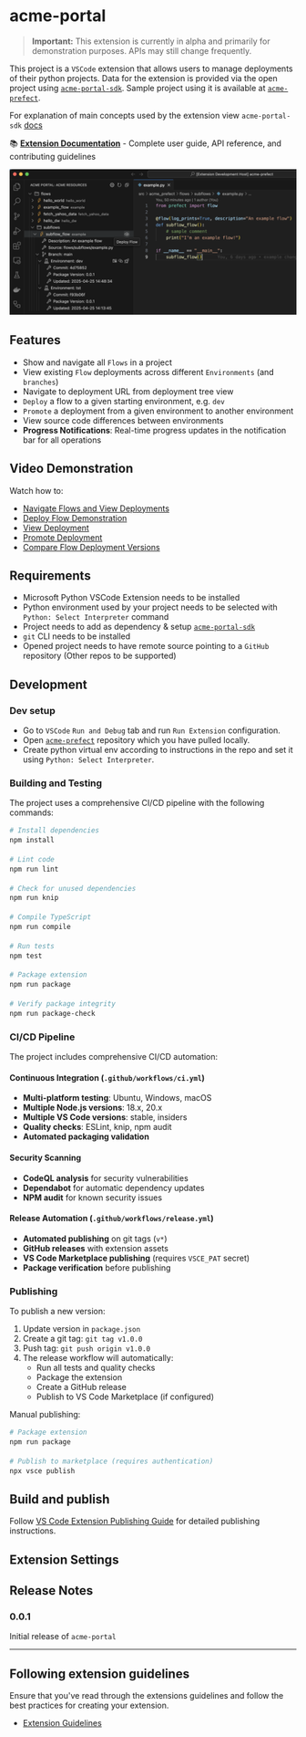 # acme-portal

> **Important:** This extension is currently in alpha and primarily for demonstration purposes. APIs may still change frequently.

This project is a `VSCode` extension that allows users to manage deployments of their python projects. Data for the extension is provided via the open project using [`acme-portal-sdk`](https://github.com/blackwhitehere/acme-portal-sdk). Sample project using it is available at [`acme-prefect`](https://github.com/blackwhitehere/acme-prefect).

For explanation of main concepts used by the extension view `acme-portal-sdk` [docs](https://blackwhitehere.github.io/acme-portal-sdk/)

📚 **[Extension Documentation](https://blackwhitehere.github.io/acme-portal/)** - Complete user guide, API reference, and contributing guidelines

![acme-portal](https://raw.githubusercontent.com/blackwhitehere/acme-portal/main/media/acme_portal_screen2.png)

## Features

* Show and navigate all `Flows` in a project
* View existing `Flow` deployments across different `Environments` (and `branches`)
* Navigate to deployment URL from deployment tree view
* `Deploy` a flow to a given starting environment, e.g. `dev`
* `Promote` a deployment from a given environment to another environment
* View source code differences between environments
* **Progress Notifications**: Real-time progress updates in the notification bar for all operations

## Video Demonstration

Watch how to:

* [Navigate Flows and View Deployments](https://vimeo.com/1078687975/38ca31d450?share=copy "Navigate Flows and View Deployments")
* [Deploy Flow Demonstration](https://vimeo.com/1078676313/8c957e07db?share=copy "Deploy Flow Demonstration")
* [View Deployment](https://vimeo.com/1078680347/53b0f567f0?share=copy "View Deployment")
* [Promote Deployment](https://vimeo.com/1078686510/fcf1ce0d2c?share=copy "Promote Deployment")
* [Compare Flow Deployment Versions](https://vimeo.com/1078701794/21ed88bdf9?share=copy "Compare Flow Deployment Versions")

## Requirements

* Microsoft Python VSCode Extension needs to be installed
* Python environment used by your project needs to be selected with `Python: Select Interpreter` command
* Project needs to add as dependency & setup [`acme-portal-sdk`](https://blackwhitehere.github.io/acme-portal-sdk)
* `git` CLI needs to be installed
* Opened project needs to have remote source pointing to a `GitHub` repository (Other repos to be supported)

## Development

### Dev setup

* Go to `VSCode` `Run and Debug` tab and run `Run Extension` configuration.
* Open [`acme-prefect`](https://github.com/blackwhitehere/acme-prefect) repository which you have pulled locally.
* Create python virtual env according to instructions in the repo and set it using `Python: Select Interpreter`.

### Building and Testing

The project uses a comprehensive CI/CD pipeline with the following commands:

```bash
# Install dependencies
npm install

# Lint code
npm run lint

# Check for unused dependencies
npm run knip

# Compile TypeScript
npm run compile

# Run tests
npm test

# Package extension
npm run package

# Verify package integrity
npm run package-check
```

### CI/CD Pipeline

The project includes comprehensive CI/CD automation:

#### Continuous Integration (`.github/workflows/ci.yml`)
- **Multi-platform testing**: Ubuntu, Windows, macOS
- **Multiple Node.js versions**: 18.x, 20.x  
- **Multiple VS Code versions**: stable, insiders
- **Quality checks**: ESLint, knip, npm audit
- **Automated packaging validation**

#### Security Scanning
- **CodeQL analysis** for security vulnerabilities
- **Dependabot** for automatic dependency updates
- **NPM audit** for known security issues

#### Release Automation (`.github/workflows/release.yml`)
- **Automated publishing** on git tags (`v*`)
- **GitHub releases** with extension assets
- **VS Code Marketplace publishing** (requires `VSCE_PAT` secret)
- **Package verification** before publishing

### Publishing

To publish a new version:

1. Update version in `package.json`
2. Create a git tag: `git tag v1.0.0`
3. Push tag: `git push origin v1.0.0`
4. The release workflow will automatically:
   - Run all tests and quality checks
   - Package the extension
   - Create a GitHub release
   - Publish to VS Code Marketplace (if configured)

Manual publishing:
```bash
# Package extension
npm run package

# Publish to marketplace (requires authentication)
npx vsce publish
```

## Build and publish

Follow [VS Code Extension Publishing Guide](https://code.visualstudio.com/api/working-with-extensions/publishing-extension) for detailed publishing instructions.

## Extension Settings

## Release Notes

### 0.0.1

Initial release of `acme-portal`

---

## Following extension guidelines

Ensure that you've read through the extensions guidelines and follow the best practices for creating your extension.

* [Extension Guidelines](https://code.visualstudio.com/api/references/extension-guidelines)